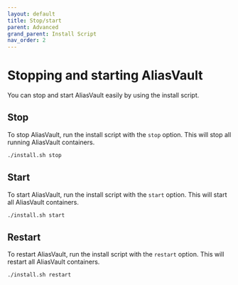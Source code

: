 ```yaml
---
layout: default
title: Stop/start
parent: Advanced
grand_parent: Install Script
nav_order: 2
---
```


# Stopping and starting AliasVault
You can stop and start AliasVault easily by using the install script.

## Stop
To stop AliasVault, run the install script with the `stop` option. This will stop all running AliasVault containers.

```bash
./install.sh stop
```

## Start
To start AliasVault, run the install script with the `start` option. This will start all AliasVault containers.

```bash
./install.sh start
```

## Restart
To restart AliasVault, run the install script with the `restart` option. This will restart all AliasVault containers.

```bash
./install.sh restart
```
